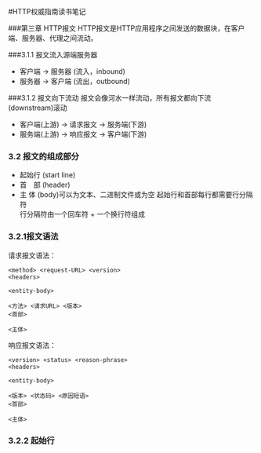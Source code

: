 #HTTP权威指南读书笔记

###第三章 HTTP报文
HTTP报文是HTTP应用程序之间发送的数据块，在客户端、服务器、代理之间流动。


###3.1.1 报文流入源端服务器
* 客户端 -> 服务器 (流入，inbound)
* 服务器 -> 客户端 (流出，outbound)


###3.1.2 报文向下流动
报文会像河水一样流动，所有报文都向下流(downstream)滚动
* 客户端(上游) -> 请求报文 -> 服务端(下游)
* 服务端(上游) -> 响应报文 -> 客户端(下游)

### 3.2 报文的组成部分
* 起始行 (start line)
* 首　部 (header)
* 主  体 (body)可以为文本、二进制文件或为空
起始行和首部每行都需要行分隔符        
行分隔符由一个回车符 + 一个换行符组成         


### 3.2.1报文语法
请求报文语法：
```
<method> <request-URL> <version>
<headers>

<entity-body>
```
```
<方法> <请求URL> <版本>
<首部>

<主体>
```

响应报文语法：
```
<version> <status> <reason-phrase>
<headers>

<entity-body>
```
```
<版本> <状态码> <原因短语>
<首部>

<主体>
```

### 3.2.2 起始行